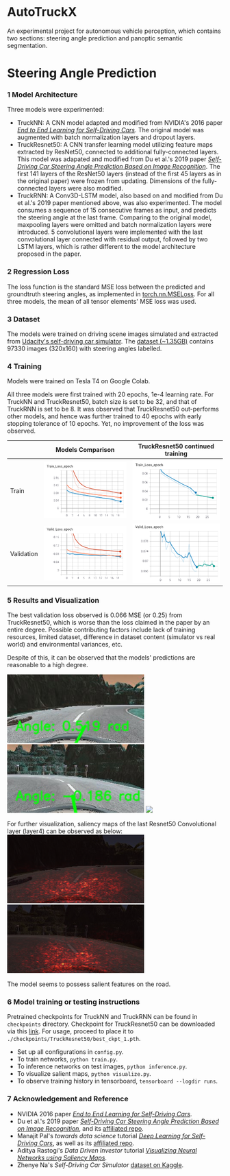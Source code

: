 # AutoTruckX

An experimental project for autonomous vehicle perception, which contains two sections: steering angle prediction and panoptic semantic segmentation. 

# Steering Angle Prediction

### 1 Model Architecture

Three models were experimented:
* TruckNN: A CNN model adapted and modified from NVIDIA's 2016 paper [*End to End Learning for Self-Driving Cars*](https://arxiv.org/abs/1604.07316). The original model was augmented with batch normalization layers and dropout layers.
* TruckResnet50: A CNN transfer learning model utilizing feature maps extracted by ResNet50, connected to additional fully-connected layers. This model was adapated and modified from Du et al.'s 2019 paper [*Self-Driving Car Steering Angle Prediction Based on Image Recognition*](https://arxiv.org/abs/1912.05440). The first 141 layers of the ResNet50 layers (instead of the first 45 layers as in the original paper) were frozen from updating. Dimensions of the fully-connected layers were also modified.
* TruckRNN: A Conv3D-LSTM model, also based on and modified from Du et al.'s 2019 paper mentioned above, was also experimented. The model consumes a sequence of 15 consecutive frames as input, and predicts the steering angle at the last frame. Comparing to the original model, maxpooling layers were omitted and batch normalization layers were introduced. 5 convolutional layers were implemented with the last convolutional layer connected with residual output, followed by two LSTM layers, which is rather different to the model architecture proposed in the paper.

### 2 Regression Loss

The loss function is the standard MSE loss between the predicted and groundtruth steering angles, as implemented in [torch.nn.MSELoss](https://pytorch.org/docs/stable/generated/torch.nn.MSELoss.html). For all three models, the mean of all tensor elements' MSE loss was used.

### 3 Dataset

The models were trained on driving scene images simulated and extracted from [Udacity's self-driving car simulator](https://github.com/udacity/self-driving-car-sim). The [dataset (~1.35GB)](https://www.kaggle.com/zaynena/selfdriving-car-simulator) contains 97330 images (320x160) with steering angles labelled. 

### 4 Training

Models were trained on Tesla T4 on Google Colab. 

All three models were first trained with 20 epochs, 1e-4 learning rate. For TruckNN and TruckResnet50, batch size is set to be 32, and that of TruckRNN is set to be 8. It was observed that TruckResnet50 out-performs other models, and hence was further trained to 40 epochs with early stopping tolerance of 10 epochs. Yet, no improvement of the loss was observed.

|   | Models Comparison | TruckResnet50 continued training |
| ------------- | ------------- | ------------- |
| Train  | ![What is this](./visualizations/model_compare_train_loss.png)  | ![What is this](./visualizations/resnet_train_loss_continue.png)|
| Validation  | ![What is this](./visualizations/model_compare_valid_loss.png)  | ![What is this](./visualizations/resnet_valid_loss_continue.png)|

### 5 Results and Visualization

The best validation loss observed is 0.066 MSE (or 0.25) from TruckResnet50, which is worse than the loss claimed in the paper by an entire degree. Possible contributing factors include lack of training resources, limited dataset, difference in dataset content (simulator vs real world) and environmental variances, etc.

Despite of this, it can be observed that the models' predictions are reasonable to a high degree.

 ![What is this](./visualizations/model3_output.jpg) ![What is this](./visualizations/model3_output2.jpg) 
 ![](./visualizations/demo.gif)

For further visualization, saliency maps of the last Resnet50 Convolutional layer (layer4) can be observed as below:
![What is this](./visualizations/resnet_salient_map1.png) ![What is this](./visualizations/resnet_salient_map2.png)

The model seems to possess salient features on the road.

### 6 Model training or testing instructions

Pretrained checkpoints for TruckNN and TruckRNN can be found in `checkpoints` directory. Checkpoint for TruckResnet50 can be downloaded via this [link](https://drive.google.com/file/d/1P9DB27bXgqySR7fRcAHog6xr2d-fRQCh/view?usp=sharing). For usage, proceed to place it to `./checkpoints/TruckResnet50/best_ckpt_1.pth`.

* Set up all configurations in `config.py`.
* To train networks, `python train.py`.
* To inference networks on test images, `python inference.py`.
* To visualize salient maps, `python visualize.py`.
* To observe training history in tensorboard, `tensorboard --logdir runs`.

### 7 Acknowledgement and Reference

* NVIDIA 2016 paper [*End to End Learning for Self-Driving Cars*](https://arxiv.org/abs/1604.07316).
* Du et al.'s 2019 paper [*Self-Driving Car Steering Angle Prediction Based on Image Recognition*](https://arxiv.org/abs/1912.05440), and its [affiliated repo](https://github.com/FangLintao/Self-Driving-Car).
* Manajit Pal's *towards data science* tutorial [*Deep Learning for Self-Driving Cars*](https://towardsdatascience.com/deep-learning-for-self-driving-cars-7f198ef4cfa2), as well as its [affiliated repo](https://github.com/ManajitPal/DeepLearningForSelfDrivingCars).
* Aditya Rastogi's *Data Driven Investor* tutorial [*Visualizing Neural Networks using Saliency Maps*](https://medium.datadriveninvestor.com/visualizing-neural-networks-using-saliency-maps-in-pytorch-289d8e244ab4).
* Zhenye Na's *Self-Driving Car Simulator* [dataset on Kaggle](https://www.kaggle.com/zaynena/selfdriving-car-simulator).
